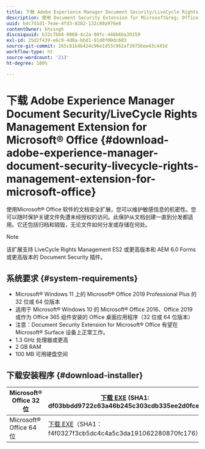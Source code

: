 ```yaml
---
title: 下载 Adobe Experience Manager Document Security/LiveCycle Rights Management Extension for Microsoft&reg; Office
description: 使用 Document Security Extension for Microsoft&reg; Office 软件保护关键文件不受未经授权的访问
uuid: b4c7d1d1-7eae-4fd3-8282-132c80a976e8
contentOwner: khsingh
discoiquuid: b32c7bb8-0060-4c2a-90fc-446b6ba39159
exl-id: 25d2f439-e6c9-4d0a-bbd1-91d0f00dc683
source-git-commit: 265c81b4b424c96e1d53c962af39756ee43c443d
workflow-type: ht
source-wordcount: '213'
ht-degree: 100%

---
```


# 下载 Adobe Experience Manager Document Security/LiveCycle Rights Management Extension for Microsoft® Office {#download-adobe-experience-manager-document-security-livecycle-rights-management-extension-for-microsoft-office}

使用Microsoft® Office 软件的文档安全扩展，您可以维护敏感信息的机密性。您可以随时保护关键文件免遭未经授权的访问。此保护从文档创建一直到分发都适用。它还包括归档和销毁，无论文件如何分发或存储在何处。

>[!NOTE]
>
>该扩展支持 LiveCycle Rights Management ES2 或更高版本和 AEM 6.0 Forms 或更高版本的 Document Security 插件。

## 系统要求 {#system-requirements}

* Microsoft® Windows 11 上的 Microsoft® Office 2019 Professional Plus 的 32 位或 64 位版本
* 适用于 Microsoft® Windows 10 的 Microsoft® Office 2016、Office 2019 或作为 Office 365 组件安装的 Office 桌面应用程序（32 位或 64 位版本）
* 注意：Document Security Extension for Microsoft® Office 有望在 Microsoft® Surface 设备上正常工作。
* 1.3 GHz 处理器或更高
* 2 GB RAM
* 100 MB 可用硬盘空间

## 下载安装程序 {#download-installer}

| Microsoft® Office 32 位 | [下载 EXE](https://download.macromedia.com/pub/livecycle/policyserver/DocumentSecurityExtensionforMicrosoftOffice.exe) (SHA1: df03bbdd9722c63a46b245c303cdb335ee2d0fce) | [下载 MSI](https://download.macromedia.com/pub/livecycle/policyserver/DocumentSecurityExtensionforMicrosoftOffice.zip) (SHA1: e70661f72ba640c37911c6d17d520ceaf84c2122) |
|---|---|---|
| Microsoft® Office 64 位 | [下载 EXE](https://download.macromedia.com/pub/livecycle/policyserver/DocumentSecurityExtensionforMicrosoftOffice64.exe)（SHA1：f4f0327f3cb5dc4c4a5c3da191062280870fc176） | [下载 MSI](https://download.macromedia.com/pub/livecycle/policyserver/DocumentSecurityExtensionforMicrosoftOffice64.zip)（SHA1：73f408f860143008915ee86b13edd0e76789b4fc） |
